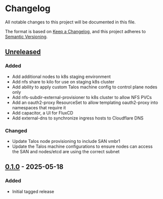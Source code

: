 # Changelog

All notable changes to this project will be documented in this file.

The format is based on [Keep a Changelog](https://keepachangelog.com/en/1.1.0/),
and this project adheres to [Semantic Versioning](https://semver.org/spec/v2.0.0.html).

## [Unreleased]

### Added

- Add additional nodes to k8s staging environment
- Add nfs share to kilo for use on staging k8s cluster
- Add ability to apply custom Talos machine config to control plane nodes only
- Add nfs-subdir-external-provisioner to k8s cluster to allow NFS PVCs
- Add an oauth2-proxy ResourceSet to allow templating oauth2-proxy into
  namespaces that require it
- Add capacitor, a UI for FluxCD
- Add external-dns to synchronize ingress hosts to Cloudflare DNS

### Changed

- Update Talos node provisioning to include SAN vmbr1
- Update the Talos machine configurations to ensure nodes can access the SAN
  and nodes/etcd are using the correct subnet

## [0.1.0] - 2025-05-18

### Added

- Initial tagged release

[Unreleased]: https://github.com/marcaddeo/infrastructure/compare/0.1.0...HEAD
[0.1.0]: https://github.com/marcaddeo/infrastructure/releases/tag/0.1.0
